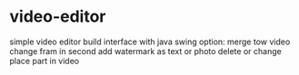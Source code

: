 # video-editor
simple video editor
build interface with java swing
option:
merge tow video 
change fram in second 
add watermark as text or photo 
delete or change place part in video 
